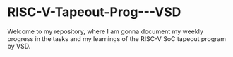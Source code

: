 # RISC-V-Tapeout-Prog---VSD

Welcome to my repository, where I am gonna document my weekly progress in the tasks and my learnings of the RISC-V SoC tapeout program by VSD.
